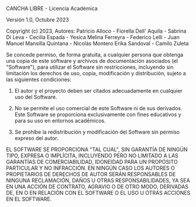 CANCHA LIBRE - Licencia Académica

Versión 1.0, Octubre 2023

Copyright (c) 2023, Autores: Patricio Alloco - Fiorella Dell' Aquila - Sabrina Di Leva - Cecilia Espada - Yesica Melina Ferreyra - Federico Lelli - Juan Manuel Mansilla Quintana - Nicolás Montero Erika Sandoval - Camilo Zuleta

Se concede permiso, de forma gratuita, a cualquier persona que obtenga una copia de este software y archivos de documentación asociados (el "Software"), para utilizar el Software sin restricciones, incluyendo sin limitación los derechos de uso, copia, modificación y distribución, sujeto a las siguientes condiciones:

1. El autor y el proyecto deben ser citados adecuadamente en cualquier uso del Software.

2. No se permite el uso comercial de este Software ni de sus derivados. Este Software se proporciona exclusivamente con fines educativos y para su uso en entornos académicos.

3. Se prohíbe la redistribución y modificación del Software sin permiso expreso del autor.

EL SOFTWARE SE PROPORCIONA "TAL CUAL", SIN GARANTÍA DE NINGÚN TIPO, EXPRESA O IMPLÍCITA, INCLUYENDO PERO NO LIMITADO A LAS GARANTÍAS DE COMERCIABILIDAD, IDONEIDAD PARA UN PROPÓSITO PARTICULAR Y NO INFRACCIÓN. EN NINGÚN CASO LOS AUTORES O PROPIETARIOS DE DERECHOS DE AUTOR SERÁN RESPONSABLES DE NINGUNA RECLAMACIÓN, DAÑOS U OTRAS RESPONSABILIDADES, YA SEA EN UNA ACCIÓN DE CONTRATO, AGRAVIO O DE OTRO MODO, DERIVADAS DE, EN O EN RELACIÓN CON EL SOFTWARE O EL USO U OTRAS ACCIONES EN EL SOFTWARE.
